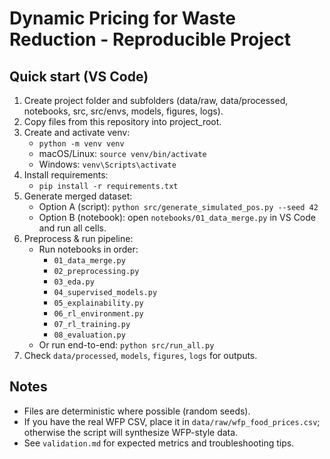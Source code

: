 # Dynamic Pricing for Waste Reduction - Reproducible Project

## Quick start (VS Code)

1. Create project folder and subfolders (data/raw, data/processed, notebooks, src, src/envs, models, figures, logs).
2. Copy files from this repository into project_root.
3. Create and activate venv:
   - `python -m venv venv`
   - macOS/Linux: `source venv/bin/activate`
   - Windows: `venv\Scripts\activate`
4. Install requirements:
   - `pip install -r requirements.txt`
5. Generate merged dataset:
   - Option A (script): `python src/generate_simulated_pos.py --seed 42`
   - Option B (notebook): open `notebooks/01_data_merge.py` in VS Code and run all cells.
6. Preprocess & run pipeline:
   - Run notebooks in order:
     - `01_data_merge.py`
     - `02_preprocessing.py`
     - `03_eda.py`
     - `04_supervised_models.py`
     - `05_explainability.py`
     - `06_rl_environment.py`
     - `07_rl_training.py`
     - `08_evaluation.py`
   - Or run end-to-end: `python src/run_all.py`
7. Check `data/processed`, `models`, `figures`, `logs` for outputs.

## Notes
- Files are deterministic where possible (random seeds).
- If you have the real WFP CSV, place it in `data/raw/wfp_food_prices.csv`; otherwise the script will synthesize WFP-style data.
- See `validation.md` for expected metrics and troubleshooting tips.

